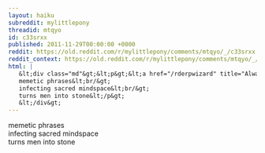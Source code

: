 ```yaml
---
layout: haiku
subreddit: mylittlepony
threadid: mtqyo
id: c33srxx
published: 2011-11-29T00:00:00 +0000
reddit: https://old.reddit.com/r/mylittlepony/comments/mtqyo/_/c33srxx
reddit_context: https://old.reddit.com/r/mylittlepony/comments/mtqyo/_/c33srxx?context=3
html: |
   &lt;div class="md"&gt;&lt;p&gt;&lt;a href="/rderpwizard" title="Always Relevant / Original Content Seeks / Paper Bag Princess"&gt;&lt;/a&gt; 
   memetic phrases&lt;br/&gt;
   infecting sacred mindspace&lt;br/&gt;
   turns men into stone&lt;/p&gt;
   &lt;/div&gt;
---
```


[](/rderpwizard "Always Relevant / Original Content Seeks / Paper Bag Princess") 
memetic phrases  
infecting sacred mindspace  
turns men into stone